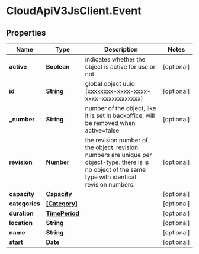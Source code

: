 # CloudApiV3JsClient.Event

## Properties
Name | Type | Description | Notes
------------ | ------------- | ------------- | -------------
**active** | **Boolean** | indicates whether the object is active for use or not | [optional] 
**id** | **String** | global object uuid (xxxxxxxx-xxxx-xxxx-xxxx-xxxxxxxxxxxx) | [optional] 
**_number** | **String** | number of the object, like it is set in backoffice; will be removed when active&#x3D;false | [optional] 
**revision** | **Number** | the revision number of the object. revision numbers are unique per object-type. there is is no object of the same type with identical revision numbers. | [optional] 
**capacity** | [**Capacity**](Capacity.md) |  | [optional] 
**categories** | [**[Category]**](Category.md) |  | [optional] 
**duration** | [**TimePeriod**](TimePeriod.md) |  | [optional] 
**location** | **String** |  | [optional] 
**name** | **String** |  | [optional] 
**start** | **Date** |  | [optional] 


